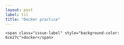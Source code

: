 ```yaml
---
layout: post
label: til
title: "Docker practice"
---
```


<p>
  
  	<span class="issue-label" style="background-color: 6ce27c">docker</span>
  
</p>

